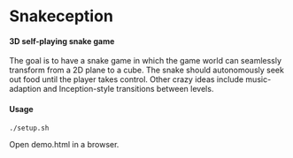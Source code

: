 Snakeception
============

#### 3D self-playing snake game ####
The goal is to have a snake game in which the game world can seamlessly 
transform from a 2D plane to a cube. The snake should autonomously seek out 
food until the player takes control. Other crazy ideas include music-adaption 
and Inception-style transitions between levels.

#### Usage ####
```https://github.com/mhluska/Snakeception.git && cd Snakeception
./setup.sh
````

Open demo.html in a browser.

